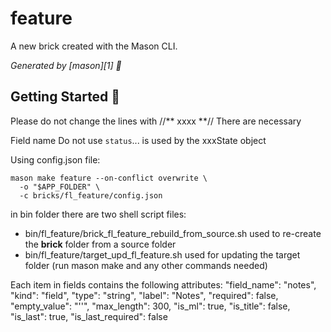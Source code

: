 # feature

A new brick created with the Mason CLI.

_Generated by [mason][1] 🧱_

## Getting Started 🚀

Please do not change the lines with //** xxxx **//
There are necessary

Field name
Do not use `status`... is used by the xxxState object

Using config.json file:

    mason make feature --on-conflict overwrite \
      -o "$APP_FOLDER" \
      -c bricks/fl_feature/config.json

in bin folder there are two shell script files:
- bin/fl_feature/brick_fl_feature_rebuild_from_source.sh
  used to re-create the __brick__ folder from a source folder
- bin/fl_feature/target_upd_fl_feature.sh
  used for updating the target folder (run mason make and any other commands needed)
    
Each item in fields contains the following attributes:
"field_name": "notes", 
"kind": "field", 
"type": "string", 
"label": "Notes",
"required": false, 
"empty_value": "''", 
"max_length": 300, 
"is_ml": true,
"is_title": false, 
"is_last": true, 
"is_last_required": false
